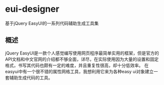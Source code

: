 # eui-designer
基于jQuery EasyUI的一系列代码辅助生成工具集
## 概述
jQuery EasyUI是一款个人感觉编写使用网页程序最简单实用的框架，但是官方的API文档和中文官网的介绍都不够全面，详尽，在实际使用因为大量的设置和固定格式，书写其代码也颇有一定的难度，并且重复性很高，却十分低效率。
在easyui中有一个很不错的属性网格工具，我想利用它来为各种easy ui对象建立一套辅助生成代码的工具。
